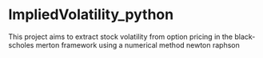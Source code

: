 # ImpliedVolatility_python
This project aims to extract stock volatility from option pricing in the black-scholes merton framework using a numerical method newton raphson
